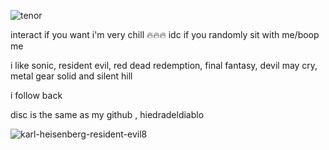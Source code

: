![tenor](https://github.com/user-attachments/assets/525b06b7-e6ef-4556-a1e2-e6f36d819a77)

interact if you want i'm very chill 🔥🔥🔥
idc if you randomly sit with me/boop me

i like sonic, resident evil, red dead redemption, final fantasy, devil may cry, metal gear solid and silent hill

i follow back 

disc is the same as my github , hiedradeldiablo 


![karl-heisenberg-resident-evil8](https://github.com/user-attachments/assets/89731917-2ef1-4244-b029-9ee7a5cdd432)



